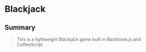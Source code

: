 # Blackjack
## Summary 
> This is a lightweight Blackjack game built in Backbone.js and CoffeeScript
